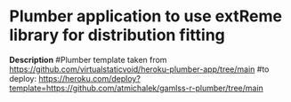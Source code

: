 # Plumber application to use extReme library for distribution fitting

<b> Description</b>
#Plumber template taken from https://github.com/virtualstaticvoid/heroku-plumber-app/tree/main
#to deploy: https://heroku.com/deploy?template=https://github.com/atmichalek/gamlss-r-plumber/tree/main
